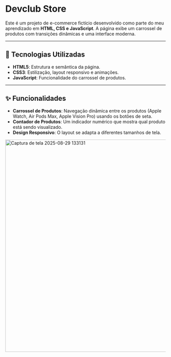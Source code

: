 # Devclub Store



Este é um projeto de e-commerce fictício desenvolvido como parte do meu aprendizado em **HTML, CSS e JavaScript**. A página exibe um carrossel de produtos com transições dinâmicas e uma interface moderna.

---

## 🚀 Tecnologias Utilizadas

* **HTML5**: Estrutura e semântica da página.
* **CSS3**: Estilização, layout responsivo e animações.
* **JavaScript**: Funcionalidade do carrossel de produtos.

---

## ✨ Funcionalidades

* **Carrossel de Produtos**: Navegação dinâmica entre os produtos (Apple Watch, Air Pods Max, Apple Vision Pro) usando os botões de seta.
* **Contador de Produtos**: Um indicador numérico que mostra qual produto está sendo visualizado.
* **Design Responsivo**: O layout se adapta a diferentes tamanhos de tela.

<img width="1808" height="667" alt="Captura de tela 2025-08-29 133131" src="https://github.com/user-attachments/assets/914ecdd5-84c8-4fcc-93bc-a02a87c00f6d" />




